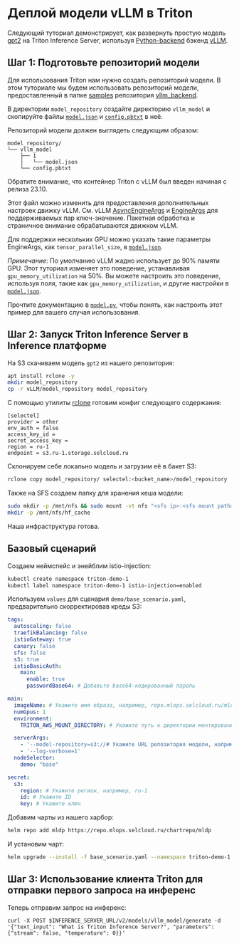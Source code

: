 # Деплой модели vLLM в Triton

Следующий туториал демонстрирует, как развернуть простую модель
[gpt2](https://huggingface.co/openai-community/gpt2) на
Triton Inference Server, используя
[Python-backend](https://github.com/triton-inference-server/backend/blob/main/docs/python_based_backends.md#python-based-backends)
бэкенд [vLLM](https://github.com/triton-inference-server/vllm_backend/tree/main).


## Шаг 1: Подготовьте репозиторий модели

Для использования Triton нам нужно создать репозиторий модели. В этом туториале мы будем использовать репозиторий модели, предоставленный в папке [samples](https://github.com/triton-inference-server/vllm_backend/tree/main/samples) репозитория [vllm_backend](https://github.com/triton-inference-server/vllm_backend/tree/main).

В директории `model_repository` создайте директорию `vllm_model` и скопируйте файлы [`model.json`](./model_repository/vllm_model/1/model.json) и [`config.pbtxt`](./model_repository/vllm_model/config.pbtxt) в неё.


Репозиторий модели должен выглядеть следующим образом:
```
model_repository/
└── vllm_model
    ├── 1
    │   └── model.json
    └── config.pbtxt
```

Обратите внимание, что контейнер Triton с vLLM был введен начиная с релиза 23.10.

Этот файл можно изменить для предоставления дополнительных настроек движку vLLM. См. vLLM [AsyncEngineArgs](https://github.com/vllm-project/vllm/blob/32b6816e556f69f1672085a6267e8516bcb8e622/vllm/engine/arg_utils.py#L165) и [EngineArgs](https://github.com/vllm-project/vllm/blob/32b6816e556f69f1672085a6267e8516bcb8e622/vllm/engine/arg_utils.py#L11) для поддерживаемых пар ключ-значение. Пакетная обработка и страничное внимание обрабатываются движком vLLM.

Для поддержки нескольких GPU можно указать такие параметры EngineArgs, как `tensor_parallel_size`, в [`model.json`](https://github.com/triton-inference-server/vllm_backend/blob/main/samples/model_repository/vllm_model/1/model.json).

*Примечание*: По умолчанию vLLM жадно использует до 90% памяти GPU. Этот туториал изменяет это поведение, устанавливая `gpu_memory_utilization` на 50%. Вы можете настроить это поведение, используя поля, такие как `gpu_memory_utilization`, и другие настройки в [`model.json`](https://github.com/triton-inference-server/vllm_backend/blob/main/samples/model_repository/vllm_model/1/model.json).

Прочтите документацию в [`model.py`](https://github.com/triton-inference-server/vllm_backend/blob/main/src/model.py), чтобы понять, как настроить этот пример для вашего случая использования.

## Шаг 2: Запуск Triton Inference Server в Inference платформе

На S3 скачиваем модель `gpt2` из нашего репозитория:

```bash
apt install rclone -y
mkdir model_repository
cp -r vLLM/model_repository model_repository
```

С помощью утилиты [rclone](https://docs.selectel.ru/cloud/object-storage/tools/rclone/) готовим конфиг следующего содержания:

```
[selectel]
provider = other
env_auth = false
access_key_id =
secret_access_key =
region = ru-1
endpoint = s3.ru-1.storage.selcloud.ru
```

Склонируем себе локально модель и загрузим её в бакет S3:

```bash
rclone copy model_repository/ selectel:<bucket_name>/model_repository
```

Также на SFS создаем папку для хранения кеша модели:

```bash
sudo mkdir -p /mnt/nfs && sudo mount -vt nfs "<sfs ip>:<sfs mount path>" /mnt/nfs
mkdir -p /mnt/nfs/hf_cache
```

Наша инфраструктура готова.

## Базовый сценарий
Создаем неймспейс и энейблим istio-injection:
```bash
kubectl create namespace triton-demo-1
kubectl label namespace triton-demo-1 istio-injection=enabled
```

Используем `values` для сценария `demo/base_scenario.yaml`, предварительно скорректировав креды S3:

```yaml
tags:
  autoscaling: false
  traefikBalancing: false
  istioGateway: true
  canary: false
  sfs: false
  s3: true
  istioBasicAuth:
    main:
      enable: true
      passwordBase64: # Добавьте base64-кодированный пароль

main:
  imageName: # Укажите имя образа, например, repo.mlops.selcloud.ru/mldp/triton_transformer_server:24.05-zstd
  numGpus: 1
  environment:
    TRITON_AWS_MOUNT_DIRECTORY: # Укажите путь к директории монтирования AWS, например, /opt/tritonserver

  serverArgs:
    - '--model-repository=s3://# Укажите URL репозитория модели, например, https://s3.ru-1.storage.selcloud.ru:443/<bucket_name>/model_repository'
    - '--log-verbose=1'
  nodeSelector:
    demo: "base"

secret:
  s3:
    region: # Укажите регион, например, ru-1
    id: # Укажите ID
    key: # Укажите ключ
```

Добавим чарты из нашего харбор:
```bash
helm repo add mldp https://repo.mlops.selcloud.ru/chartrepo/mldp
```

И установим чарт:
```bash
helm upgrade --install -f base_scenario.yaml --namespace triton-demo-1 triton-demo-1 mldp/triton-inference-server 
```



## Шаг 3: Использование клиента Triton для отправки первого запроса на инференс

Теперь отправим запрос на инференс:
```
curl -X POST $INFERENCE_SERVER_URL/v2/models/vllm_model/generate -d '{"text_input": "What is Triton Inference Server?", "parameters": {"stream": false, "temperature": 0}}'
```